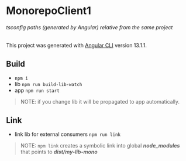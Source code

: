 # MonorepoClient1
###### tsconfig paths (generated by Angular) relative from the same project

This project was generated with [Angular CLI](https://github.com/angular/angular-cli) version 13.1.1.

## Build ##
* `npm i`
* lib `npm run build-lib-watch`
* app `npm run start`

> NOTE: if you change lib it will be propagated to app automatically.

## Link ##
 * link lib for external consumers `npm run link`

> NOTE: `npm link` creates a symbolic link into global **_node_modules_** that points to **_dist/my-lib-mono_** 

